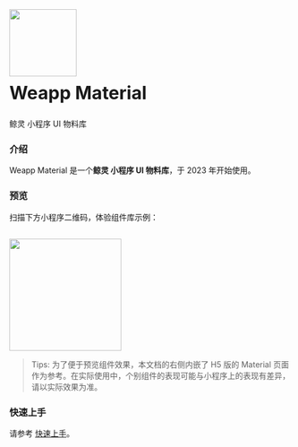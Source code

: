 <div class="van-doc-card">
  <div class="van-doc-intro">
    <img class="van-doc-intro__logo" style="width: 120px; height: 120px; box-shadow: none;" src="https://cdn.webuy.ai/static/lib/resource/2023/03/23/1679582326657_6072.jpeg">
    <h2 style="margin: 0; font-size: 32px; line-height: 60px;">Weapp Material</h2>
    <p>鲸灵 小程序 UI 物料库</p>
  </div>
</div>

### 介绍

Weapp Material 是一个**鲸灵 小程序 UI 物料库**，于 2023 年开始使用。


### 预览

扫描下方小程序二维码，体验组件库示例：

<img src="https://img.yzcdn.cn/vant-weapp/qrcode-201808101114.jpg" style="width: 200px; height: 200px; margin-top: 15px; box-shadow: none" >

> Tips: 为了便于预览组件效果，本文档的右侧内嵌了 H5 版的 Material 页面作为参考。在实际使用中，个别组件的表现可能与小程序上的表现有差异，请以实际效果为准。

### 快速上手

请参考 [快速上手](#/quickstart)。
